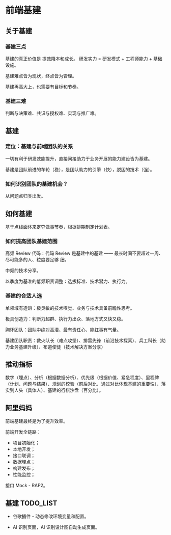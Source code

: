 # 前端基建

## 关于基建

### 基建三点

基建的真正价值是 提效降本和成长。 研发实力 = 研发模式 + 工程师能力 + 基础设施。

基建难点皆为现状，终点皆为管理。

基建再高大上，也需要有目标和节奏。

### 基建三难

判断与决策难、共识与授权难、实现与推广难。

## 基建

### 定位：基建与前端团队的关系

一切有利于研发效能提升，直接间接助力于业务开展的能力建设皆为基建。 

基建是团队前进的车轮（稳），是团队助力的引擎（快），脱困的技术（强）。

### 如何识别团队的基建机会？

从问题点归类出发。

## 如何基建

基于点线面体来定夺做事节奏，根据排期制定计划表。

### 如何提高团队基建范围

高频 Review 代码：代码 Review 是基建中的基建 —— 最长时间不要超过一周、尽可能多的人、粒度要足够 细。

中频的技术分享。

以季度为基准的低频职责调整：选拔标准、技术潜力、执行力。

### 基建的合适人选

单领域有造诣：极灵敏的技术嗅觉、业务与技术具备前瞻性思考。

极具创造力：判断力超群、执行力出众、落地方式又快又稳。

胸怀团队：团队中绝对高潜、最有责任心、能扛事有气量。

基建团队职责：救火队长（难点攻坚）、排雷先锋（前沿技术探索）、兵工科长（助力业务基建升级）、布道使徒（技术解决方案分享）

## 推动指标

数字（埋点）、分析（根据数据分析）、优先级（根据价值、紧急程度）、里程碑（计划、问题与结果）、规划的校验（前后对比、通过对比体现基建的重要性）、落实到人头（具体人）、基建的行棋沙盘（百分比）。 

## 阿里妈妈

前端基建最终是为了提升效率。

前端开发全链路：

  - 项目初始化；
  - 本地开发；
  - 接口联调；
  - 数据埋点；
  - 构建发布；
  - 性能监控；

接口 Mock - RAP2。


## 基建 TODO_LIST

- 谷歌插件 - 动态修改环境变量和配置。

- AI 识别页面，AI 识别设计图自动生成页面。

